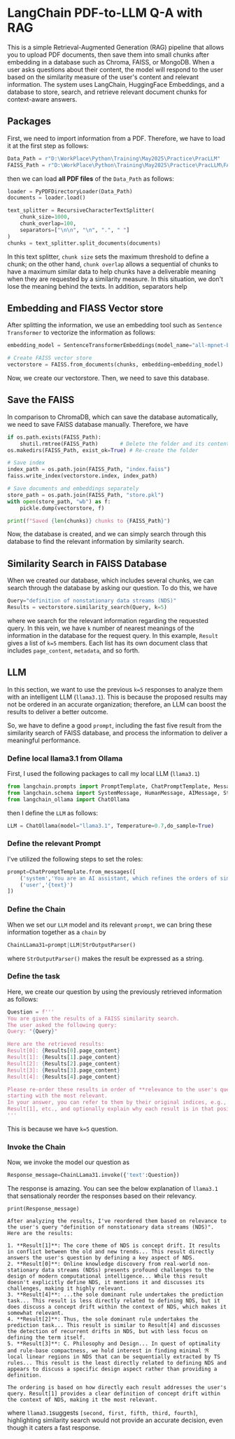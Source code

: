 # LangChain PDF-to-LLM Q-A with RAG
This is a simple Retrieval-Augmented Generation (RAG) pipeline that allows you to upload PDF documents, then save them into small chunks after embedding in a database such as Chroma, FAISS, or MongoDB. When a user asks questions about their content, the model will respond to the user based on the similarity measure of the user's content and relevant information.
The system uses LangChain, HuggingFace Embeddings, and a database to store, search, and retrieve relevant document chunks for context-aware answers.

## Packages
First, we need to import information from a PDF. Therefore, we have to load it at the first step as follows:
```python
Data_Path = r"D:\WorkPlace\Python\Training\May2025\Practice\PracLLM"
FAISS_Path = r"D:\WorkPlace\Python\Training\May2025\Practice\PracLLM\FAISS_DB\UFAREX"
```
then we can load **all PDF files** of the ```Data_Path``` as follows:
```python
loader = PyPDFDirectoryLoader(Data_Path)
documents = loader.load()

text_splitter = RecursiveCharacterTextSplitter(
    chunk_size=1000,
    chunk_overlap=100,
    separators=["\n\n", "\n", ".", " "]
)
chunks = text_splitter.split_documents(documents)
```
In this text splitter, ```chunk size``` sets the maximum threshold to define a chunk; on the other hand, ```chunk overlap``` allows a sequential of chunks to have a maximum similar data to help chunks have a deliverable meaning when they are requested by a similarity measure. In this situation, we don't lose the meaning behind the texts. In addition, separators help  
## Embedding and FIASS Vector store
After splitting the information, we use an embedding tool such as ```Sentence Transformer``` to vectorize the information as follows:
```python
embedding_model = SentenceTransformerEmbeddings(model_name="all-mpnet-base-v2")

# Create FAISS vector store
vectorstore = FAISS.from_documents(chunks, embedding=embedding_model)
```
Now, we create our vectorstore. Then, we need to save this database.

## Save the FAISS
In comparison to ChromaDB, which can save the database automatically, we need to save FAISS database manually. Therefore, we have

```python
if os.path.exists(FAISS_Path):
    shutil.rmtree(FAISS_Path)       # Delete the folder and its contents
os.makedirs(FAISS_Path, exist_ok=True) # Re-create the folder

# Save index
index_path = os.path.join(FAISS_Path, "index.faiss")
faiss.write_index(vectorstore.index, index_path)

# Save documents and embeddings separately
store_path = os.path.join(FAISS_Path, "store.pkl")
with open(store_path, "wb") as f:
    pickle.dump(vectorstore, f)

print(f"Saved {len(chunks)} chunks to {FAISS_Path}")
```
Now, the database is created, and we can simply search through this database to find the relevant information by similarity search.

## Similarity Search in FAISS Database
When we created our database, which includes several chunks, we can search through the database by asking our question.
To do this, we have
```python
Query="definition of nonstationary data streams (NDS)"
Results = vectorstore.similarity_search(Query, k=5)
```
where we search for the relevant information regarding the requested query. In this vein, we have ```k``` number of nearest meanings of the information in the database for the request query. In this example, ```Result``` gives a list of ```k=5``` members. Each list has its own document class that includes ```page_content```, ```metadata```, and so forth.

## LLM
In this section, we want to use the previous ```k=5``` responses to analyze them with an intelligent LLM (```llama3.1```).
This is because the proposed results may not be ordered in an accurate organization; therefore, an LLM can boost the results to deliver a better outcome.

So, we have to define a good ```prompt```, including the fast five result from the similarity search of FAISS database, and process the information to deliver a meaningful performance.

### Define local llama3.1 from Ollama
First, I used the following packages to call my local LLM (```llama3.1```)
```python
from langchain.prompts import PromptTemplate, ChatPromptTemplate, MessagesPlaceholder
from langchain.schema import SystemMessage, HumanMessage, AIMessage, StrOutputParser
from langchain_ollama import ChatOllama
```
then I define the ```LLM``` as follows:
```python
LLM = ChatOllama(model="llama3.1", Temperature=0.7,do_sample=True)
```
### Define the relevant Prompt
I've utilized the following steps to set the roles:
```python
prompt=ChatPromptTemplate.from_messages([
    ('system','You are an AI assistant, which refines the orders of similarity search from FAISS database and provides no more than 220 tokens when writing a response to a question'),
    ('user','{text}')
])
```
### Define the Chain
When we set our ```LLM``` model and its relevant ```prompt```, we can bring these information together as a ```chain``` by
```python
ChainLLama31=prompt|LLM|StrOutputParser()
```
where ```StrOutputParser()``` makes the result be expressed as a string.

### Define the task
Here, we create our question by using the previously retrieved information as follows: 
```python
Question = f'''
You are given the results of a FAISS similarity search. 
The user asked the following query:
Query: "{Query}"

Here are the retrieved results:
Result[0]: {Results[0].page_content}
Result[1]: {Results[1].page_content}
Result[2]: {Results[2].page_content}
Result[3]: {Results[3].page_content}
Result[4]: {Results[4].page_content}

Please re-order these results in order of **relevance to the user's query**,
starting with the most relevant. 
In your answer, you can refer to them by their original indices, e.g., Result[0],
Result[1], etc., and optionally explain why each result is in that position.
'''
```
This is because we have ```k=5``` question. 
### Invoke the Chain
Now, we invoke the model our question as
```python
Response_message=ChainLLama31.invoke({'text':Question})
```

The response is amazing. You can see the below explanation of ```llama3.1``` that sensationaly reorder the responses based on their relevancy.

```print(Response_message)```
```
After analyzing the results, I've reordered them based on relevance to the user's query "definition of nonstationary data streams (NDS)". Here are the results:

1. **Result[1]**: The core theme of NDS is concept drift. It results in conflict between the old and new trends... This result directly answers the user's question by defining a key aspect of NDS.
2. **Result[0]**: Online knowledge discovery from real-world non-stationary data streams (NDSs) presents profound challenges to the design of modern computational intelligence... While this result doesn't explicitly define NDS, it mentions it and discusses its challenges, making it highly relevant.
3. **Result[4]**: ...the sole dominant rule undertakes the prediction task... This result is less directly related to defining NDS, but it does discuss a concept drift within the context of NDS, which makes it somewhat relevant.
4. **Result[2]**: Thus, the sole dominant rule undertakes the prediction task... This result is similar to Result[4] and discusses the detection of recurrent drifts in NDS, but with less focus on defining the term itself.
5. **Result[3]**: C. Philosophy and Design... In quest of optimality and rule-base compactness, we hold interest in finding minimal ℜ local linear regions in NDS that can be sequentially extracted by TS rules... This result is the least directly related to defining NDS and appears to discuss a specific design aspect rather than providing a definition.

The ordering is based on how directly each result addresses the user's query. Result[1] provides a clear definition of concept drift within the context of NDS, making it the most relevant.
```
where ```llama3.1```suggests ```[second, first, fifth, third, fourth]```, highlighting similarity search would not provide an accurate decision, even though it caters a fast response.






















